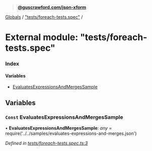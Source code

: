 > **[@guscrawford.com/json-xform](../README.md)**

[Globals](../globals.md) / ["tests/foreach-tests.spec"](_tests_foreach_tests_spec_.md) /

# External module: "tests/foreach-tests.spec"

### Index

#### Variables

* [EvaluatesExpressionsAndMergesSample](_tests_foreach_tests_spec_.md#const-evaluatesexpressionsandmergessample)

## Variables

### `Const` EvaluatesExpressionsAndMergesSample

• **EvaluatesExpressionsAndMergesSample**: *any* =  require('../../samples/evaluates-expressions-and-merges.json')

*Defined in [tests/foreach-tests.spec.ts:3](https://github.com/guscrawford-com/json-xform/blob/5ed8c18/src/tests/foreach-tests.spec.ts#L3)*